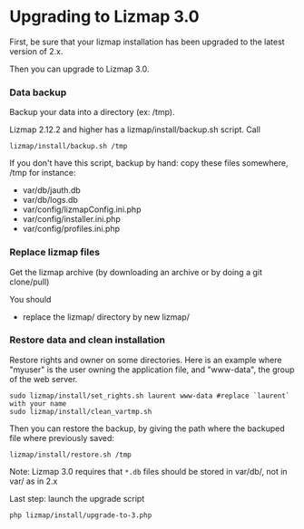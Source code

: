Upgrading to Lizmap 3.0
========================

First, be sure that your lizmap installation has been upgraded to the latest version
of 2.x.

Then you can upgrade to Lizmap 3.0.

### Data backup

Backup your data into a directory (ex: /tmp).

Lizmap 2.12.2 and higher has a lizmap/install/backup.sh script. Call

```
lizmap/install/backup.sh /tmp
```

If you don't have this script, backup by hand: copy these files somewhere, /tmp for instance:

- var/db/jauth.db
- var/db/logs.db
- var/config/lizmapConfig.ini.php
- var/config/installer.ini.php
- var/config/profiles.ini.php


### Replace lizmap files

Get the lizmap archive (by downloading an archive or by doing a git clone/pull)

You should

- replace the lizmap/ directory by new lizmap/


### Restore data and clean installation


Restore rights and owner on some directories. Here is an example where "myuser" is the
user owning the application file, and "www-data", the group of the web server.

```
sudo lizmap/install/set_rights.sh laurent www-data #replace `laurent` with your name
sudo lizmap/install/clean_vartmp.sh
```

Then you can restore the backup, by giving the path where the backuped file where previously saved:

```
lizmap/install/restore.sh /tmp
```

Note: Lizmap 3.0 requires that `*.db` files should be stored in var/db/, not in var/ as in 2.x


Last step: launch the upgrade script

```
php lizmap/install/upgrade-to-3.php
```

